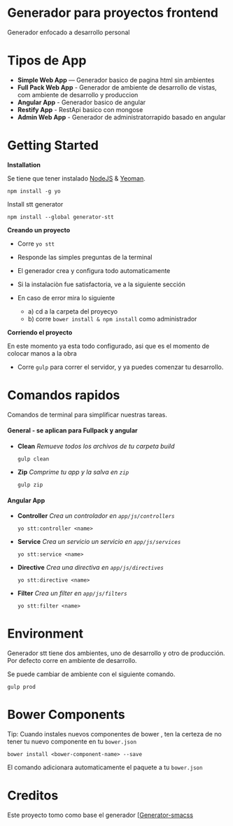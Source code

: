 # Generador para proyectos frontend

Generador enfocado a desarrollo personal


# Tipos de App

- **Simple Web App** — Generador basico de pagina html sin ambientes
- **Full Pack Web App** - Generador de ambiente de desarrollo de vistas, com ambiente de desarrollo y produccion
- **Angular App** - Generador basico de angular
- **Restify App** - RestApi basico con mongose
- **Admin Web App** - Generador de administratorrapido basado en angular

# Getting Started

**Installation**

Se tiene que tener instalado  [NodeJS](http://nodejs.org/) & [Yeoman](http://yeoman.io/).
```````
npm install -g yo
````````

Install stt generator
```````
npm install --global generator-stt
```````

**Creando un proyecto**

- Corre `yo stt`
- Responde las simples preguntas de la terminal
- El generador crea y configura todo automaticamente

- Si la instalaciòn fue satisfactoria, ve a la siguiente sección
- En caso de error mira lo siguiente
    - a) cd a la carpeta del proyecyo
    - b) corre `bower install & npm install` como administrador

**Corriendo el proyecto**

En este momento ya esta todo configurado, asi que es el momento de colocar manos a la obra

- Corre `gulp` para correr el servidor, y ya puedes comenzar tu desarrollo.


# Comandos rapidos

Comandos de terminal para simplificar nuestras tareas.

#### General - se aplican para Fullpack y angular

* **Clean** _Remueve todos los archivos de tu carpeta build_

  ```````
  gulp clean
  ```````

* **Zip** _Comprime tu app y la salva en `zip`_

  ```````
  gulp zip
  ```````

#### Angular App

* **Controller** _Crea un controlador en `app/js/controllers`_

  ```````
  yo stt:controller <name>
  ```````

* **Service** _Crea un servicio un servicio en `app/js/services`_

  ```````
  yo stt:service <name>
  ```````

* **Directive** _Crea una directiva en `app/js/directives`_

  ```````
  yo stt:directive <name>
  ```````

* **Filter** _Crea un filter en `app/js/filters`_

  ```````
  yo stt:filter <name>
  ```````

# Environment

Generador stt tiene dos ambientes, uno de desarrollo y otro de producción. Por defecto corre en ambiente de desarrollo.

Se puede cambiar de ambiente con el siguiente comando.

```````
gulp prod
```````

# Bower Components

Tip: Cuando instales nuevos componentes de bower , ten la certeza de no tener tu nuevo componente en tu `bower.json`

```````
bower install <bower-component-name> --save
```````

El comando adicionara automaticamente el paquete a tu `bower.json`

# Creditos

Este proyecto tomo como base el generador [[Generator-smacss](https://github.com/FuelFrontend/generator-smacss)
